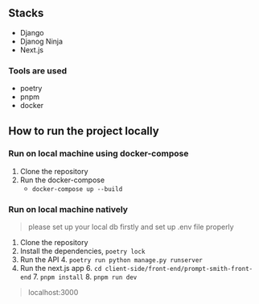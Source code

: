 
## Stacks

- Django
- Djanog Ninja
- Next.js

### Tools are used
- poetry
- pnpm 
- docker


## How to run the project locally

### Run on local machine using docker-compose

1. Clone the repository
2. Run the docker-compose
   - `docker-compose up --build`



### Run on local machine natively
> please set up your local db firstly and set up .env file properly

1. Clone the repository
2. Install the dependencies, `poetry lock`
3. Run the API
   4. `poetry run python manage.py runserver`
5. Run the next.js app
   6. `cd client-side/front-end/prompt-smith-front-end`
   7. `pnpm install`
   8. `pnpm run dev`

> localhost:3000
